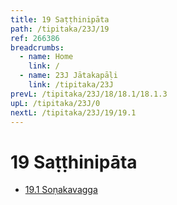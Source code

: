 ```yaml
---
title: 19 Saṭṭhinipāta
path: /tipitaka/23J/19
ref: 266386
breadcrumbs:
  - name: Home
    link: /
  - name: 23J Jātakapāḷi
    link: /tipitaka/23J
prevL: /tipitaka/23J/18/18.1/18.1.3
upL: /tipitaka/23J/0
nextL: /tipitaka/23J/19/19.1
---
```


# 19 Saṭṭhinipāta

* [19.1 Soṇakavagga](/tipitaka/23J/19/19.1)


